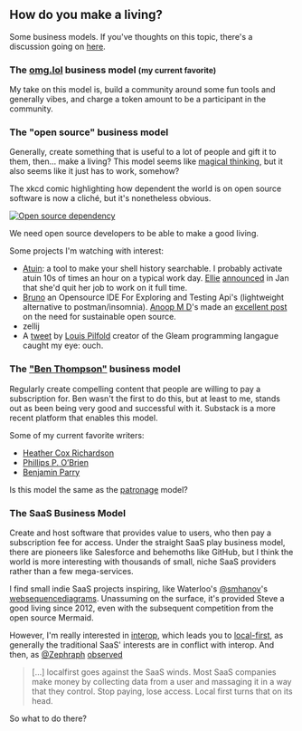## How do you make a living?

Some business models. If you've thoughts on this topic, there's a discussion
going on [here](https://x.com/cablelounger/status/1801611772564062508).

### The [omg.lol](https://home.omg.lol) business model <small>(my current favorite)</small>

My take on this model is, build a community around some fun tools and generally
vibes, and charge a token amount to be a participant in the community.

### The "open source" business model 

Generally, create something that is useful to a lot of people and gift it to
them, then... make a living? This model seems like [magical
thinking](https://www.youtube.com/watch?v=tO5sxLapAts), but it also seems like
it just has to work, somehow?

The xkcd comic highlighting how dependent the world is on open source software
is now a cliché, but it's nonetheless obvious.

[<img src="https://imgs.xkcd.com/comics/dependency.png" alt="Open source dependency" class="image-xkcd">](https://xkcd.com/2347/)

We need open source developers to be able to make a good living.

Some projects I'm watching with interest:

- [Atuin](https://atuin.sh): a tool to make your shell history searchable. I
  probably activate atuin 10s of times an hour on a typical work day.
  [Ellie](https://x.com/ellie_huxtable)
  [announced](https://ellie.wtf/posts/i-quit-my-job-to-work-full-time-on-my-open-source-project)
  in Jan that she'd quit her job to work on it full time.
- [Bruno](https://github.com/usebruno/bruno) an Opensource IDE For Exploring
  and Testing Api's (lightweight alternative to postman/insomnia). [Anoop M
  D](https://github.com/helloanoop)'s made an [excellent
  post](https://github.com/usebruno/bruno/discussions/269) on the need for
  sustainable open source.
- zellij
- A [tweet](https://x.com/louispilfold/status/1817870737165664604) by [Louis Pilfold](https://x.com/louispilfold) creator of the Gleam
  programming langague caught my eye: ouch.

### The ["Ben Thompson"](https://stratechery.com) business model

Regularly create compelling content that people are willing to pay a
subscription for. Ben wasn't the first to do this, but at least to me, stands
out as been being very good and successful with it. Substack is a more recent
platform that enables this model.

Some of my current favorite writers:

- [Heather Cox Richardson](https://heathercoxrichardson.substack.com)
- [Phillips P. O’Brien](https://phillipspobrien.substack.com)
- [Benjamin Parry](https://www.skillfulnotes.com)

Is this model the same as the [patronage](https://www.patreon.com) model?

### The SaaS Business Model

Create and host software that provides value to users, who then pay a
subscription fee for access. Under the straight SaaS play business model, there
are pioneers like Salesforce and behemoths like GitHub, but I think the world
is more interesting with thousands of small, niche SaaS providers rather than a
few mega-services.

I find small indie SaaS projects inspiring, like Waterloo's
[@smhanov](https://x.com/smhanov)'s
[websequencediagrams](https://websequencediagrams.com). Unassuming on the
surface, it's provided Steve a good living since 2012, even with the subsequent
competition from the open source Mermaid.

However, I'm really interested in
[interop](https://utopia.rosano.ca/interoperable-visions/), which leads you to
[local-first](https://www.inkandswitch.com/local-first/), as
generally the traditional SaaS' interests are in conflict with interop. And
then, as [@Zephraph](https://x.com/Zephraph)
[observed](https://x.com/Zephraph/status/1798418469110902849)

> [...] localfirst goes against the SaaS winds. Most SaaS companies make money by
collecting data from a user and massaging it in a way that they control.
Stop paying, lose access. Local first turns that on its head.

So what to do there?
